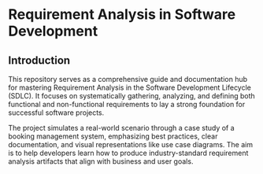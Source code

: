 # Requirement Analysis in Software Development

## Introduction

This repository serves as a comprehensive guide and documentation hub for mastering Requirement Analysis in the Software Development Lifecycle (SDLC). It focuses on systematically gathering, analyzing, and defining both functional and non-functional requirements to lay a strong foundation for successful software projects.

The project simulates a real-world scenario through a case study of a booking management system, emphasizing best practices, clear documentation, and visual representations like use case diagrams. The aim is to help developers learn how to produce industry-standard requirement analysis artifacts that align with business and user goals.
